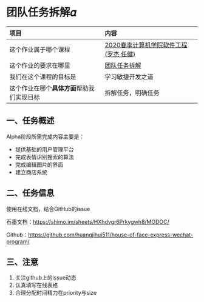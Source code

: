 # 团队任务拆解𝛼

| 项目                                       | 内容                                                         |
| :----------------------------------------- | :----------------------------------------------------------- |
| 这个作业属于哪个课程                       | [2020春季计算机学院软件工程(罗杰 任健)](https://edu.cnblogs.com/campus/buaa/BUAA_SE_2020_LJ) |
| 这个作业的要求在哪里                       | [团队任务拆解](https://edu.cnblogs.com/campus/buaa/BUAA_SE_2020_LJ/homework/10592) |
| 我们在这个课程的目标是                     | 学习敏捷开发之道                                             |
| 这个作业在哪个**具体方面**帮助我们实现目标 | 拆解任务，明确任务                                           |

## 一、任务概述

Alpha阶段所需完成内容主要是：

- 提供基础的用户管理平台
- 完成表情识别搜索的算法
- 完成编辑图片的界面
- 建立商店系统

## 二、任务信息

使用在线文档，结合GitHub的issue

石墨文档：https://shimo.im/sheets/HXhdvgr6Prkygwh8/MODOC/ 

Github：https://github.com/huangjihui511/house-of-face-express-wechat-program/

## 三、注意

1. 关注github上的issue动态
2. 认真填写在线表格
3. 合理分配时间精力在priority与size